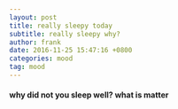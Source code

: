 ```yaml
---
layout: post
title: really sleepy today
subtitle: really sleepy why?
author: frank
date: 2016-11-25 15:47:16 +0800
categories: mood
tag: mood
---
```

#### why did not you sleep well? what is matter
